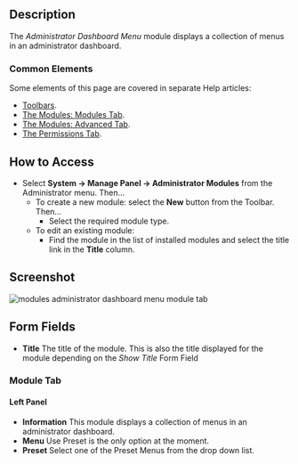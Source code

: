 <!-- Filename: Help4.x:Admin_Modules:_Administrator_Dashboard_Menu Display title: Modules: Administrator Dashboard Menu -->

## Description

The *Administrator Dashboard Menu* module displays a collection
of menus in an administrator dashboard.

### Common Elements

Some elements of this page are covered in separate Help articles:

* [Toolbars](jdocmanual?article=help/common-elements/toolbars).
* [The Modules: Modules Tab](jdocmanual?article=help/modules/modules-module-tab).
* [The Modules: Advanced Tab](jdocmanual?article=help/modules/modules-advanced-tab).
* [The Permissions Tab](jdocmanual?article=help/common-elements/edit-permissions).

## How to Access

- Select **System → Manage Panel → Administrator Modules** from
  the Administrator menu. Then...
  - To create a new module: select the **New** button from the Toolbar. Then...
    - Select the required module type.
  - To edit an existing module:
    - Find the module in the list of installed modules and select the
      title link in the **Title** column.

## Screenshot

![modules administrator dashboard menu module tab](../../../en/images/modules-admin/modules-administrator-dashboard-menu-module-tab.png)

## Form Fields

- **Title** The title of the module. This is also the title displayed
  for the module depending on the *Show Title* Form Field

### Module Tab

#### Left Panel

- **Information** This module displays a collection of menus in an
  administrator dashboard.
- **Menu** Use Preset is the only option at the moment.
- **Preset** Select one of the Preset Menus from the drop down list.
